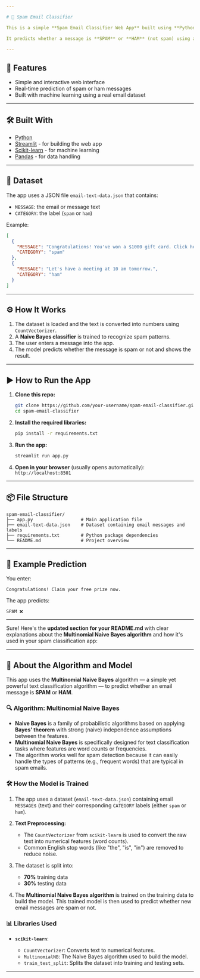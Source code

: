 ```yaml
---

# 📧 Spam Email Classifier

This is a simple **Spam Email Classifier Web App** built using **Python**, **Streamlit**, and **Scikit-learn**.

It predicts whether a message is **SPAM** or **HAM** (not spam) using a **Naive Bayes machine learning model**.

---
```


## 🚀 Features

* Simple and interactive web interface
* Real-time prediction of spam or ham messages
* Built with machine learning using a real email dataset

---

## 🛠️ Built With

* [Python](https://www.python.org/)
* [Streamlit](https://streamlit.io/) - for building the web app
* [Scikit-learn](https://scikit-learn.org/) - for machine learning
* [Pandas](https://pandas.pydata.org/) - for data handling

---

## 📂 Dataset

The app uses a JSON file `email-text-data.json` that contains:

* `MESSAGE`: the email or message text
* `CATEGORY`: the label (`spam` or `ham`)

Example:

```json
[
  {
    "MESSAGE": "Congratulations! You've won a $1000 gift card. Click here.",
    "CATEGORY": "spam"
  },
  {
    "MESSAGE": "Let's have a meeting at 10 am tomorrow.",
    "CATEGORY": "ham"
  }
]
```

---

## ⚙️ How It Works

1. The dataset is loaded and the text is converted into numbers using `CountVectorizer`.
2. A **Naive Bayes classifier** is trained to recognize spam patterns.
3. The user enters a message into the app.
4. The model predicts whether the message is spam or not and shows the result.

---

## ▶️ How to Run the App

1. **Clone this repo:**

   ```bash
   git clone https://github.com/your-username/spam-email-classifier.git
   cd spam-email-classifier
   ```

2. **Install the required libraries:**

   ```bash
   pip install -r requirements.txt
   ```

3. **Run the app:**

   ```bash
   streamlit run app.py
   ```

4. **Open in your browser** (usually opens automatically):
   `http://localhost:8501`

---

## 📦 File Structure

```
spam-email-classifier/
├── app.py                  # Main application file
├── email-text-data.json    # Dataset containing email messages and labels
├── requirements.txt        # Python package dependencies
└── README.md               # Project overview

```

---

## 📌 Example Prediction

You enter:

```
Congratulations! Claim your free prize now.
```

The app predicts:

```
SPAM ❌
```

---

Sure! Here's the **updated section for your README.md** with clear explanations about the **Multinomial Naive Bayes algorithm** and how it's used in your spam classification app:

---

## 🧠 About the Algorithm and Model

This app uses the **Multinomial Naive Bayes** algorithm — a simple yet powerful text classification algorithm — to predict whether an email message is **SPAM** or **HAM**.

### 🔍 Algorithm: Multinomial Naive Bayes

* **Naive Bayes** is a family of probabilistic algorithms based on applying **Bayes' theorem** with strong (naive) independence assumptions between the features.
* **Multinomial Naive Bayes** is specifically designed for text classification tasks where features are word counts or frequencies.
* The algorithm works well for spam detection because it can easily handle the types of patterns (e.g., frequent words) that are typical in spam emails.

### 🛠️ How the Model is Trained

1. The app uses a dataset (`email-text-data.json`) containing email `MESSAGE`s (text) and their corresponding `CATEGORY` labels (either `spam` or `ham`).
2. **Text Preprocessing:**

   * The `CountVectorizer` from `scikit-learn` is used to convert the raw text into numerical features (word counts).
   * Common English stop words (like "the", "is", "in") are removed to reduce noise.
3. The dataset is split into:

   * **70%** training data
   * **30%** testing data
4. The **Multinomial Naive Bayes algorithm** is trained on the training data to build the model. This trained model is then used to predict whether new email messages are spam or not.

### 📊 Libraries Used

* **`scikit-learn`**:

  * `CountVectorizer`: Converts text to numerical features.
  * `MultinomialNB`: The Naive Bayes algorithm used to build the model.
  * `train_test_split`: Splits the dataset into training and testing sets.


---
